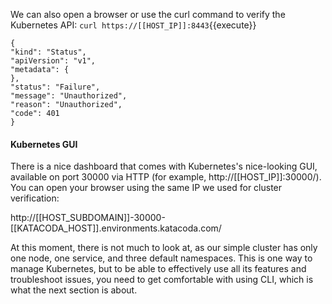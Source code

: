 We can also open a browser or use the curl command to verify the Kubernetes API:
`curl https://[[HOST_IP]]:8443`{{execute}}

```
{
"kind": "Status",
"apiVersion": "v1",
"metadata": {
},
"status": "Failure",
"message": "Unauthorized",
"reason": "Unauthorized",
"code": 401
}
```
#### Kubernetes GUI 
There is a nice dashboard that comes with Kubernetes's nice-looking GUI, available on port 30000 via HTTP (for example, http://[[HOST_IP]]:30000/). You can open your browser using the same IP we used for cluster verification:

http://[[HOST_SUBDOMAIN]]-30000-[[KATACODA_HOST]].environments.katacoda.com/

At this moment, there is not much to look at, as our simple cluster has only one node, one service, and three default namespaces. This is one way to manage Kubernetes, but to be able to effectively use all its features and troubleshoot issues, you need to get comfortable with using CLI, which is what the next section is about.